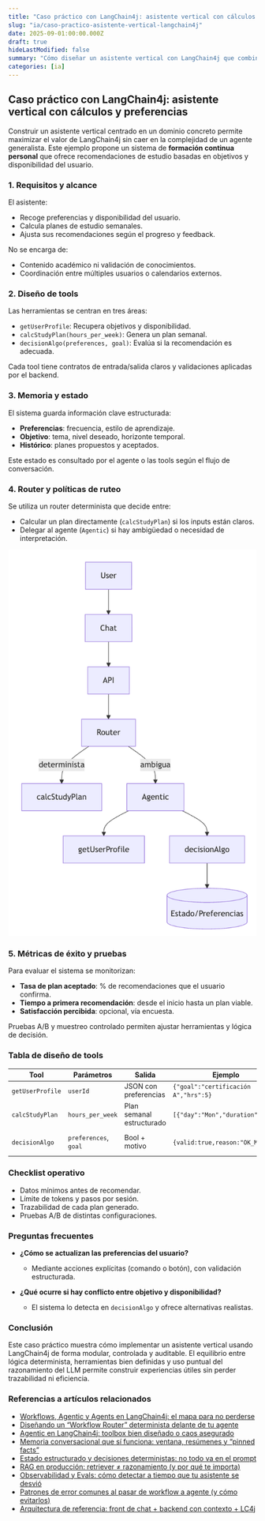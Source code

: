 ```yaml
---
title: "Caso práctico con LangChain4j: asistente vertical con cálculos y preferencias"
slug: "ia/caso-practico-asistente-vertical-langchain4j"
date: 2025-09-01:00:00.000Z
draft: true
hideLastModified: false
summary: "Cómo diseñar un asistente vertical con LangChain4j que combina herramientas, memoria estructurada y lógica determinista para ofrecer recomendaciones personalizadas."
categories: [ia]
---
```


## Caso práctico con LangChain4j: asistente vertical con cálculos y preferencias

Construir un asistente vertical centrado en un dominio concreto permite maximizar el valor de LangChain4j sin caer en la complejidad de un agente generalista. Este ejemplo propone un sistema de **formación continua personal** que ofrece recomendaciones de estudio basadas en objetivos y disponibilidad del usuario.

### 1. Requisitos y alcance

El asistente:

* Recoge preferencias y disponibilidad del usuario.
* Calcula planes de estudio semanales.
* Ajusta sus recomendaciones según el progreso y feedback.

No se encarga de:

* Contenido académico ni validación de conocimientos.
* Coordinación entre múltiples usuarios o calendarios externos.

### 2. Diseño de tools

Las herramientas se centran en tres áreas:

* `getUserProfile`: Recupera objetivos y disponibilidad.
* `calcStudyPlan(hours_per_week)`: Genera un plan semanal.
* `decisionAlgo(preferences, goal)`: Evalúa si la recomendación es adecuada.

Cada tool tiene contratos de entrada/salida claros y validaciones aplicadas por el backend.

### 3. Memoria y estado

El sistema guarda información clave estructurada:

* **Preferencias**: frecuencia, estilo de aprendizaje.
* **Objetivo**: tema, nivel deseado, horizonte temporal.
* **Histórico**: planes propuestos y aceptados.

Este estado es consultado por el agente o las tools según el flujo de conversación.

### 4. Router y políticas de ruteo

Se utiliza un router determinista que decide entre:

* Calcular un plan directamente (`calcStudyPlan`) si los inputs están claros.
* Delegar al agente (`Agentic`) si hay ambigüedad o necesidad de interpretación.

![img.png](img.png)

[//]: # (```mermaid)

[//]: # (flowchart TB)

[//]: # (User --> Chat --> API --> Router)

[//]: # (Router -->|determinista| calcStudyPlan)

[//]: # (Router -->|ambigua| Agentic)

[//]: # (Agentic --> getUserProfile & decisionAlgo)

[//]: # (decisionAlgo --> State[&#40;Estado/Preferencias&#41;])

[//]: # (```)

### 5. Métricas de éxito y pruebas

Para evaluar el sistema se monitorizan:

* **Tasa de plan aceptado**: % de recomendaciones que el usuario confirma.
* **Tiempo a primera recomendación**: desde el inicio hasta un plan viable.
* **Satisfacción percibida**: opcional, vía encuesta.

Pruebas A/B y muestreo controlado permiten ajustar herramientas y lógica de decisión.

### Tabla de diseño de tools

| Tool             | Parámetros            | Salida                    | Ejemplo                              | Validaciones                   |
| ---------------- | --------------------- | ------------------------- | ------------------------------------ | ------------------------------ |
| `getUserProfile` | `userId`              | JSON con preferencias     | `{"goal":"certificación A","hrs":5}` | ID válido                      |
| `calcStudyPlan`  | `hours_per_week`      | Plan semanal estructurado | `[{"day":"Mon","duration":1.5}]`     | Rango horas, estructura        |
| `decisionAlgo`   | `preferences`, `goal` | Bool + motivo             | `{valid:true,reason:"OK_MATCH"}`     | Presencia de claves requeridas |

### Checklist operativo

* Datos mínimos antes de recomendar.
* Límite de tokens y pasos por sesión.
* Trazabilidad de cada plan generado.
* Pruebas A/B de distintas configuraciones.

### Preguntas frecuentes

* **¿Cómo se actualizan las preferencias del usuario?**

  * Mediante acciones explícitas (comando o botón), con validación estructurada.

* **¿Qué ocurre si hay conflicto entre objetivo y disponibilidad?**

  * El sistema lo detecta en `decisionAlgo` y ofrece alternativas realistas.

### Conclusión

Este caso práctico muestra cómo implementar un asistente vertical usando LangChain4j de forma modular, controlada y auditable. El equilibrio entre lógica determinista, herramientas bien definidas y uso puntual del razonamiento del LLM permite construir experiencias útiles sin perder trazabilidad ni eficiencia.

### Referencias a artículos relacionados

* [Workflows, Agentic y Agents en LangChain4j: el mapa para no perderse][el-mapa-para-no-perderser]
* [Diseñando un “Workflow Router” determinista delante de tu agente][workflow-router]
* [Agentic en LangChain4j: toolbox bien diseñado o caos asegurado][agentic-toolbox]
* [Memoria conversacional que sí funciona: ventana, resúmenes y “pinned facts”][memoria-conversacional]
* [Estado estructurado y decisiones deterministas: no todo va en el prompt][estado-estructurado]
* [RAG en producción: retriever ≠ razonamiento (y por qué te importa)][RAG-en-produccion]
* [Observabilidad y Evals: cómo detectar a tiempo que tu asistente se desvió][observabilidad-evals]
* [Patrones de error comunes al pasar de workflow a agente (y cómo evitarlos)][patrones-de-error]
* [Arquitectura de referencia: front de chat + backend con contexto + LC4j][arquitectura-de-referencia]

[el-mapa-para-no-perderser]: http.todo.pending
[workflow-router]: http.todo.pending
[agentic-toolbox]: http.todo.pending
[memoria-conversacional]: http.todo.pending
[estado-estructurado]: http.todo.pending
[RAG-en-produccion]: http.todo.pending
[observabilidad-evals]: http.todo.pending
[patrones-de-error]: http.todo.pending
[arquitectura-de-referencia]: http.todo.pending